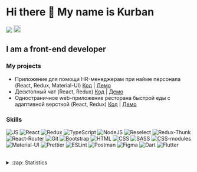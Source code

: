 # <b>Hi there 👋 My name is Kurban</b> 

![](https://komarev.com/ghpvc/?username=kurban-b) <img  height='20px' src='https://www.codewars.com/users/Kurban95/badges/micro'>

## I am a front-end developer 

### My projects

* Приложение для помощи HR-менеджерам при найме персонала (React, Redux, Material-UI) <a href='https://github.com/kurban-b/recruit-app'>Код</a> | <a href='https://whispering-sierra-58363.herokuapp.com'>Демо</a>
* Десктопный чат (React, Redux) <a href='https://github.com/kurban-b/react-chat'>Код</a> | <a href='https://react-chat-desk.herokuapp.com/'>Демо</a>
* Одностраничное web-приложение ресторана быстрой еды с адаптивной версткой (React, Redux) <a href='https://github.com/kurban-b/delivery-food-app'>Код</a> | <a href='https://delivery-foood-app.herokuapp.com/'>Демо</a>

### Skills 

![JS](https://img.shields.io/badge/JavaScript-grey?style=for-the-badge&logo=javaScript)
![React](https://img.shields.io/badge/React-grey?style=for-the-badge&logo=react)
![Redux](https://img.shields.io/badge/Redux-grey?style=for-the-badge&logo=redux)
![TypeScript](https://img.shields.io/badge/TypeScript-grey?style=for-the-badge&logo=typeScript)
![NodeJS](https://img.shields.io/badge/NodeJS-grey?style=for-the-badge&logo=node.JS)
![Reselect](https://img.shields.io/badge/Reselect-grey?style=for-the-badge&logo=reselect)
![Redux-Thunk](https://img.shields.io/badge/Redux--Thunk-grey?style=for-the-badge&logo=redux-thunk)
![React-Router](https://img.shields.io/badge/React_Router-grey?style=for-the-badge&logo=react-router)
![Git](https://img.shields.io/badge/Git-grey?style=for-the-badge&logo=git)
![Bootstrap](https://img.shields.io/badge/Bootstrap-grey?style=for-the-badge&logo=Bootstrap)
![HTML](https://img.shields.io/badge/HTML5-grey?style=for-the-badge&logo=HTML5)
![CSS](https://img.shields.io/badge/CSS-grey?style=for-the-badge&logo=css3)
![SASS](https://img.shields.io/badge/SASS-grey?style=for-the-badge&logo=sass)
![CSS-modules](https://img.shields.io/badge/CSS-modules-grey?style=for-the-badge&logo=css-modules)
![Material-UI](https://img.shields.io/badge/Material_UI-grey?style=for-the-badge&logo=material-ui)
![Prettier](https://img.shields.io/badge/Prettier-grey?style=for-the-badge&logo=prettier)
![ESLint](https://img.shields.io/badge/ESLint-grey?style=for-the-badge&logo=eslint)
![Postman](https://img.shields.io/badge/Postman-grey?style=for-the-badge&logo=postman)
![Figma](https://img.shields.io/badge/Figma-grey?style=for-the-badge&logo=figma)
![Dart](https://img.shields.io/badge/Dart-grey?style=for-the-badge&logo=dart)
![Flutter](https://img.shields.io/badge/Flutter-grey?style=for-the-badge&logo=flutter)

<br>

<details>
    <summary>:zap: Statistics</summary>
    <br/>
    <img width='450px' src='https://github-readme-stats.vercel.app/api?username=kurban-b&show_icons=true' />
    <br/>
    <img width='450px' src='https://github-readme-stats.vercel.app/api/top-langs/?username=kurban-b&layout=compact' />
</details>

